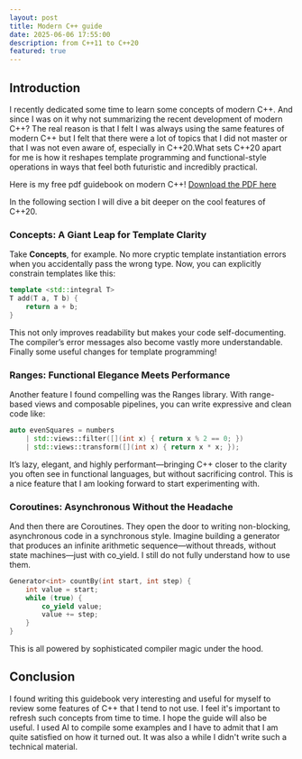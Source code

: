 ```yaml
---
layout: post
title: Modern C++ guide
date: 2025-06-06 17:55:00
description: from C++11 to C++20
featured: true
---
```


## Introduction

I recently dedicated some time to learn some concepts of modern C++. And since I was on it why not summarizing the recent development of modern C++? The real reason is that I felt I was always using the same features of modern C++ but I felt that there were a lot of topics that I did not master or that I was not even aware of, especially in C++20.What sets C++20 apart for me is how it reshapes template programming and functional-style operations in ways that feel both futuristic and incredibly practical. 

Here is my free pdf guidebook on modern C++! [Download the PDF here](/assets/pdf/modern_cpp_guide_Adam_Abed_Abud.pdf)

In the following section I will dive a bit deeper on the cool features of C++20. 

### Concepts: A Giant Leap for Template Clarity

Take **Concepts**, for example. No more cryptic template instantiation errors when you accidentally pass the wrong type. Now, you can explicitly constrain templates like this:

```cpp
template <std::integral T>
T add(T a, T b) {
    return a + b;
}
```

This not only improves readability but makes your code self-documenting. The compiler’s error messages also become vastly more understandable. Finally some useful changes for template programming! 


### Ranges: Functional Elegance Meets Performance

Another feature I found compelling was the Ranges library. With range-based views and composable pipelines, you can write expressive and clean code like:

```cpp
auto evenSquares = numbers 
    | std::views::filter([](int x) { return x % 2 == 0; })
    | std::views::transform([](int x) { return x * x; });
```
It’s lazy, elegant, and highly performant—bringing C++ closer to the clarity you often see in functional languages, but without sacrificing control. This is a nice feature that I am looking forward to start experimenting with. 


### Coroutines: Asynchronous Without the Headache

And then there are Coroutines. They open the door to writing non-blocking, asynchronous code in a synchronous style. Imagine building a generator that produces an infinite arithmetic sequence—without threads, without state machines—just with co_yield. I still do not fully understand how to use them. 

```cpp
Generator<int> countBy(int start, int step) {
    int value = start;
    while (true) {
        co_yield value;
        value += step;
    }
}
```

This is all powered by sophisticated compiler magic under the hood.




## Conclusion

I found writing this guidebook very interesting and useful for myself to review some features of C++ that I tend to not use. I feel it's important to refresh such concepts from time to time. I hope the guide will also be useful. I used AI to compile some examples and I have to admit that I am quite satisfied on how it turned out. It was also a while I didn't write such a technical material. 